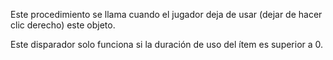 Este procedimiento se llama cuando el jugador deja de usar (dejar de hacer clic derecho) este objeto.

Este disparador solo funciona si la duración de uso del ítem es superior a 0.